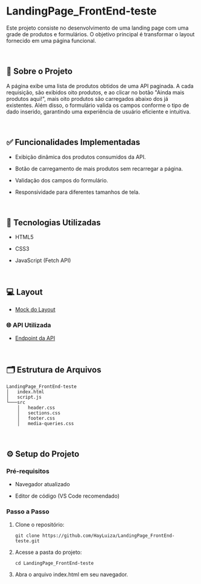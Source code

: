 # LandingPage_FrontEnd-teste

Este projeto consiste no desenvolvimento de uma landing page com uma grade de produtos e formulários. O objetivo principal é transformar o layout fornecido em uma página funcional.

<br>

## 📝 Sobre o Projeto

A página exibe uma lista de produtos obtidos de uma API paginada. A cada requisição, são exibidos oito produtos, e ao clicar no botão "Ainda mais produtos aqui!", mais oito produtos são carregados abaixo dos já existentes. Além disso, o formulário valida os campos conforme o tipo de dado inserido, garantindo uma experiência de usuário eficiente e intuitiva.

<br>

## ✅ Funcionalidades Implementadas

- Exibição dinâmica dos produtos consumidos da API.

- Botão de carregamento de mais produtos sem recarregar a página.

- Validação dos campos do formulário.

- Responsividade para diferentes tamanhos de tela.

<br>

## 🚀 Tecnologias Utilizadas

- HTML5    

- CSS3    

- JavaScript (Fetch API)

<br>

## 💻 Layout

- [Mock do Layout](https://xd.adobe.com/spec/4025e242-a495-4594-71d2-5fd89d774b57-3614)

### 🌐 API Utilizada

- [ Endpoint da API](https://frontend-intern-challenge-api.iurykrieger.now.sh/products?page=1)

<br> 

## 🗂️ Estrutura de Arquivos
```
LandingPage_FrontEnd-teste
│   index.html
│   script.js
└───src
    │   header.css
    │   sections.css
    │   footer.css
    │   media-queries.css
```

<br>

## ⚙️ Setup do Projeto

### Pré-requisitos

- Navegador atualizado    

- Editor de código (VS Code recomendado) 

### Passo a Passo

1. Clone o repositório:

   ``` git clone https://github.com/HayLuiza/LandingPage_FrontEnd-teste.git ```

2. Acesse a pasta do projeto:

   ``` cd LandingPage_FrontEnd-teste ```

3. Abra o arquivo index.html em seu navegador.


<br>


